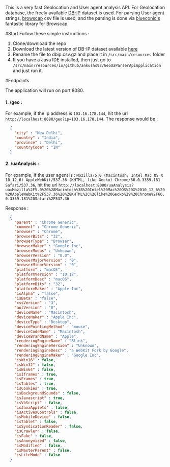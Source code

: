 This is a very fast Geolocation and User agent analysis API. For Geolocation database, the freely available [DB-IP](https://db-ip.com/db/) dataset is used.
For parsing User agent strings, [browscap](http://browscap.org/ua-lookup) csv file is used, and the parsing is done via [blueconic's](https://github.com/blueconic/browscap-java) fantastic library for Browscap.

#Start
Follow these simple instructions :

1. Clone/download the repo
2. Download the latest version of DB-IP dataset available [here](https://db-ip.com/db/download/city)
3. Rename the file to dbip.csv.gz and place it in ```/src/main/resources```  folder
4. If you have a Java IDE installed, then just go to ```/src/main/resources/io/github/ankushs92/GeoUaParserApiApplication``` and just run it.



#Endpoints

The application will run on port 8080.

#### 1. /geo :
   
  For example, if the ip address is ```103.16.178.144```, hit the url ```http://localhost:8080/geo?ip=103.16.178.144```.
  The response would be :
  
  ```json
    {
      "city" : "New Delhi",
      "country" : "India",
      "province" : "Delhi",
      "countryCode" : "IN"
    }
  
  ```
  
#### 2. /uaAnalysis :
  For example, if the user agent is : ```Mozilla/5.0 (Macintosh; Intel Mac OS X 10_12_6) AppleWebKit/537.36 (KHTML, like Gecko) Chrome/66.0.3359.181 Safari/537.36```,
  hit the url ```http://localhost:8080/uaAnalysis?ua=Mozilla%2F5.0%20%28Macintosh%3B%20Intel%20Mac%20OS%20X%2010_12_6%29%20AppleWebKit%2F537.36%20%28KHTML%2C%20like%20Gecko%29%20Chrome%2F66.0.3359.181%20Safari%2F537.36```

  
  Response :
  ```json
    {
      "parent" : "Chrome Generic",
      "comment" : "Chrome Generic",
      "browser" : "Chrome",
      "browserBits" : "32",
      "browserType" : "Browser",
      "browserMaker" : "Google Inc",
      "browserModus" : "Unknown",
      "browserVersion" : "0.0",
      "browserMajorVersion" : "0",
      "browserMinorVersion" : "0",
      "platform" : "macOS",
      "platformVersion" : "10.12",
      "platformDesc" : "macOS",
      "platformBits" : "32",
      "platformMaker" : "Apple Inc",
      "isAlpha" : "false",
      "isBeta" : "false",
      "cssVersion" : "3",
      "aolVersion" : "0",
      "deviceName" : "Macintosh",
      "deviceMaker" : "Apple Inc",
      "deviceType" : "Desktop",
      "devicePointingMethod" : "mouse",
      "deviceCodeName" : "Macintosh",
      "deviceBrandName" : "Apple",
      "renderingEngineName" : "Blink",
      "renderingEngineVersion" : "Unknown",
      "renderingEngineDesc" : "a WebKit Fork by Google",
      "renderingEngineMaker" : "Google Inc",
      "isWin16" : false,
      "isWin32" : false,
      "isWin64" : false,
      "isIframes" : true,
      "isFrames" : true,
      "isTables" : true,
      "isCookies" : true,
      "isBackgroundSounds" : false,
      "isJavascript" : true,
      "isVbScript" : false,
      "isJavaApplets" : false,
      "isActiveXControls" : false,
      "isMobileDevice" : false,
      "isTablet" : false,
      "isSyndicationReader" : false,
      "isCrawler" : false,
      "isFake" : false,
      "isAnonymized" : false,
      "isModified" : false,
      "isMasterParent" : false,
      "isLiteMode" : false
    }
 
  ```